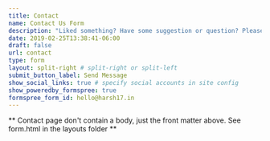 ```yaml
---
title: Contact
name: Contact Us Form
description: "Liked something? Have some suggestion or question? Please contact me using this form. Or email me at [hello@harsh17.in](mailto:hello@harsh17.in)"
date: 2019-02-25T13:38:41-06:00
draft: false
url: contact
type: form
layout: split-right # split-right or split-left
submit_button_label: Send Message
show_social_links: true # specify social accounts in site config
show_poweredby_formspree: true
formspree_form_id: hello@harsh17.in
---
```


** Contact page don't contain a body, just the front matter above.
See form.html in the layouts folder **
